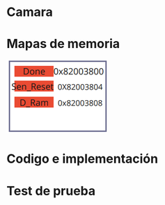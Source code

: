 
# Camara

# Mapas de memoria
![Robot](https://github.com/unal-edigital2-labs/wp08-2021-2-gr07/blob/main/Imagenes%20github/Memoria_Camara.png "Robot cartógrafo")

# Codigo e implementación

# Test de prueba
